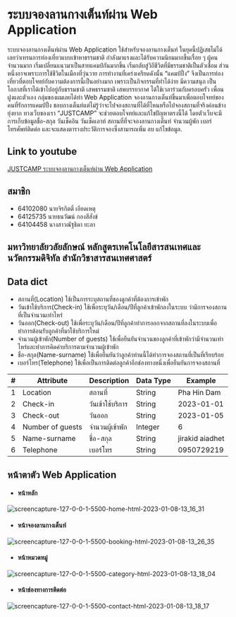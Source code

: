 # ระบบจองลานกางเต็นท์ผ่าน Web Application

ระบบจองลานกางเต็นท์ผ่าน Web Application ใช้สำหรับจองลานกางเต็นท์ ในยุคนี้ปฏิเสธไม่ได้เลยว่าเทรนการท่องเที่ยวแบบเข้าหาธรรมชาติ กำลังมาแรงและได้รับความนิยมมากขึ้นเรื่อย ๆ ผู้คนจำนวนมาก เริ่มเปลี่ยนแนวมาเป็นสายแคมป์กันมากขึ้น เริ่มกลับสู่วิถีชีวิตที่มีธรรมชาติเป็นตัวเชื่อม ส่วนหนึ่งอาจเพราะการใช้ชีวิตในเมืองที่วุ่นวาย การทำงานที่เคร่งเครียดดังนั้น “แคมป์ปิ้ง” จึงเป็นการท่องเที่ยวที่ตอบโจทย์กับความต้องการนี้เป็นอย่างมาก เพราะเป็นกิจกรรมที่ทำได้ง่าย มีความสนุก เป็นโอกาสที่เราได้เข้าไปอยู่กับธรรมชาติ เสพธรรมชาติ เสพบรรยากาศ ได้ใช้เวลาร่วมกับครอบครัว เพื่อนฝูงและตัวเอง กลุ่มของผมเลยได้ทำ Web Application จองลานกางเต็นท์ขึ้นมาเพื่อตอบโจทย์ของคนที่รักการแคมป์ปิ้ง ชอบกางเต็นท์แต่ไม่รู้ว่าจะไปจองสถานที่ได้ที่ไหนหรือไปจองสถานที่จริงค่อนข้างยุ่งยาก ทางเว็บของเรา “JUSTCAMP” จะช่วยตอบโจทย์และแก้ไขปัญหาตรงนี้ได้ โดยตัวเว็บจะมีการเก็บข้อมูลชื่อ-สกุล วันเช็คอิน วันเช็คเอาท์ สถานที่ที่จะจองลานกางเต็นท์ จำนวนผู้พัก เบอร์โทรศัพท์ติดต่อ และจะแสดงตารางประวัติการจองซึ่งสามารถเพิ่ม ลบ แก้ไขข้อมูล.

## Link  to youtube
[JUSTCAMP ระบบจองลานกางเต็นท์ผ่าน Web Application](https://youtu.be/L5qTWvzyUTU?si=MZIqIWm_bk5SuWDu)

## สมาชิก

- 64102080 นายจิรกิตติ์ เอียดเหตุ
- 64125735 นายธนวัฒน์ กองสีสังข์
- 64104458 นางสาวณัฐธิดา ยะลา

## มหาวิทยาลัยวลัยลักษณ์ หลักสูตรเทคโนโลยีสารสนเทศและนวัตกรรมดิจิทัล สำนักวิชาสารสนเทศศาสตร์

## Data dict
- สถานที่(Location) ใช้เป็นการระบุสถานที่ของลูกค้าที่ต้องการเข้าพัก
- วันเข้าใช้บริการ(Check-in) ใช้เพื่อระบุวัน/เดือน/ปีที่ลูกค้าเข้าพักลงในระบบ ว่ามีการจองสถานที่เป็นจำนวนเท่าไหร่
- วันออก(Check-out) ใช้เพื่อระบุวัน/เดือน/ปีที่ลูกค้าทำการออกจากสถานที่ลงในระบบเพื่อทำการต้อนรับลูกค้าที่มาใช้บริการใหม่
- จำนวนผู้เข้าพัก(Number of guests) ใช้เพื่อยืนยันจำนวนของลูกค้าที่เข้าพักว่ามีจำนวนเท่าไหร่และทำการคิดค่าบริการตามจำนวนผู้เข้าพัก
- ชื่อ-สกุล(Name-surname) ใช้เพื่อยืนยันว่าลูกค้าท่านนี้ได้ทำการจองสถานที่เป็นที่เรียบร้อย
- เบอร์โทร(Telephone) ใช้เพื่อเป็นการติดต่อลูกค้าอีกช่องทางหนึ่งเพื่อยืนยันการจองสถานที่

|  #  | Attribute         | Description   | Data Type     | Example        | 
| ----| -------------     | ------------- | ------------- | -------------  | 
| 1   | Location          | สถานที่         | String        | Pha Hin Dam    |
| 2   | Check-in          | วันเข้าใช้บริการ   | String        | 2023-01-01     |
| 3   | Check-out         | วันออก         | String        | 2023-01-05     |
| 4   | Number of guests  | จำนวนผู้เข้าพัก   | Integer       | 6              |
| 5   | Name-surname      | ชื่อ-สกุล        | String        |jirakid aiadhet |
| 6   | Telephone         | เบอร์โทร        | String        | 0950729219     |

## หน้าตาตัว Web Application
- #### หน้าหลัก
![screencapture-127-0-0-1-5500-home-html-2023-01-08-13_16_31](https://user-images.githubusercontent.com/110581279/211183223-b89d3ee2-2c66-4581-a26c-c81aa74591fb.png)
- #### หน้าจองลานกางเต็นท์
![screencapture-127-0-0-1-5500-booking-html-2023-01-08-13_26_35](https://user-images.githubusercontent.com/110581279/211183554-81c1c4b2-bde7-4fec-a026-5cf4780ba9e0.png)
- #### หน้าหมวดหมู่
![screencapture-127-0-0-1-5500-category-html-2023-01-08-13_18_04](https://user-images.githubusercontent.com/110581279/211183251-860b7dee-476b-4b5b-9bea-656938a09162.png)
- #### หน้าช่องทางการติดต่อ
![screencapture-127-0-0-1-5500-contact-html-2023-01-08-13_18_17](https://user-images.githubusercontent.com/110581279/211183257-5d02748f-9b15-452f-9d80-3f40d988da26.png)


